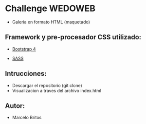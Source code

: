 # Challenge WEDOWEB

* Galeria en formato HTML (maquetado)

## Framework y pre-procesador CSS utilizado:

* [Bootstrap 4](https://getbootstrap.com/)  

* [SASS](https://sass-lang.com/) 

## Intrucciones:

* Descargar el repositorio (git clone)
* Visualizacion a traves del archivo index.html


## Autor:

* Marcelo Britos
